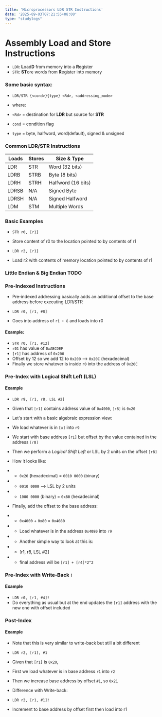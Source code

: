 ```yaml
---
title: 'Microprocessors LDR STR Instructions'
date: '2025-09-03T07:21:55+08:00'
type: "studylogs"
---
```


# Assembly Load and Store Instructions

- `LDR`: **L**oad**D** from memory into a **R**egister
- `STR`: **ST**ore words from **R**egister into memory

### Some basic syntax:

- `LDR/STR {<cond>}{type} <Rd>, <addressing_mode>`

- where:

- `<Rd>` = destination for **LDR** but source for **STR**
- `cond` = condition flag
- `type` = byte, halfword, word(default), signed & unsigned

### Common LDR/STR Instructions

|  Loads  |  Stores |     Size & Type     |
| ------- | ------- | ------------------- |
| LDR     |   STR   | Word (32 bits)      |
| LDRB    |   STRB  | Byte (8 bits)       |
| LDRH    |   STRH  | Halfword (16 bits)  |
| LDRSB   |   N/A   | Signed Byte         |
| LDRSH   |   N/A   | Signed Halfword     |
| LDM     |   STM   | Multiple Words      |

### Basic Examples

- `STR r0, [r1]`
- Store content of r0 to the location pointed to by contents of r1

- `LDR r2, [r1]`
- Load r2 with contents of memory location pointed to by contents of r1


### Little Endian & Big Endian TODO


### Pre-Indexed Instructions
- Pre-indexed addressing basically adds an additional offset to the base address before executing LDR/STR

- `LDR r0, [r1, #8]`  
- Goes into address of `r1 + 8` and loads into r0

#### Example:
- `STR r0, [r1, #12]`
- `r01` has value of `0xABCDEF`
- `[r1]` has address of `0x200`
- Offset by 12 so we add 12 to `0x200` --> `0x20C` (hexadecimal)
- Finally we store whatever is inside `r0` into the address of `0x20C`

### Pre-Index with Logical Shift Left (LSL)
#### Example

- `LDR r9, [r1, r8, LSL #2]`
- Given that `[r1]` contains address value of `0x4000`, `[r8]` is `0x20`
- Let's start with a basic algebraic expression view:
- We load whatever is in `[x]` into `r9`
- We start with base address `[r1]` but offset by the value contained in the address `[r8]`
- Then we perform a _Logical Shift Left_ or LSL by 2 units on the offset `[r8]`
- How it looks like:
- - `0x20` (hexadecimal) = `0010 0000` (binary)
- - `0010 0000` --> LSL by 2 units
- - `1000 0000` (binary) = `0x80` (hexadecimal)

- Finally, add the offset to the base address:
- - `0x4000` + `0x80` = `0x4080`
- - Load whatever is in the address `0x4080` into `r9`

- - Another simple way to look at this is:
- - [r1, r8, LSL #2]
- - final address will be `[r1] + [r4]*2^2`

### Pre-Index with Write-Back `!`
#### Example

- `LDR r0, [r1, #4]!`
- Do everything as usual but at the end updates the `[r1]` address with the new one with offset included

### Post-Index 
#### Example

- Note that this is very similar to write-back but still a bit different
- `LDR r2, [r1], #1`
- Given that `[r1]` is `0x20`, 
- First we load whatever is in base address `r1` into `r2`
- Then we increase base address by offset `#1`, so `0x21`

- Difference with Write-back:
- `LDR r2, [r1, #1]!`
- Increment to base address by offset first then load into r1



